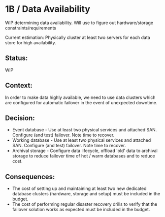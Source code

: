 # 1B / Data Availability

WIP determining data availability. Will use to figure out hardware/storage constraints/requirements

Current estimation: Physically cluster at least two servers for each data store for high availability.  

## Status: 
WIP

## Context: 
In order to make data highly available, we need to use data clusters which are configured for automatic failover in the event of unexpected downtime.

## Decision: 
- Event database - Use at least two physical services and attached SAN.  Configure (and test) failover. Note time to recover.
- Working database - Use at least two physical services and attached SAN.  Configure (and test) failover. Note time to recover.
- Archival storage - Configure data lifecycle, offload 'old' data to archival storage to reduce failover time of hot / warm databases and to reduce cost.
  
## Consequences: 
- The cost of setting up and maintaining at least two new dedicated database clusters (hardware, storage and setup) must be included in the budget.
- The cost of performing regular disaster recovery drills to verify that the failover solution works as expected must be included in the budget.
